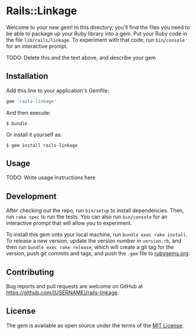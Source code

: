 # Rails::Linkage

Welcome to your new gem! In this directory, you'll find the files you need to be able to package up your Ruby library into a gem. Put your Ruby code in the file `lib/rails/linkage`. To experiment with that code, run `bin/console` for an interactive prompt.

TODO: Delete this and the text above, and describe your gem

## Installation

Add this line to your application's Gemfile:

```ruby
gem 'rails-linkage'
```

And then execute:

    $ bundle

Or install it yourself as:

    $ gem install rails-linkage

## Usage

TODO: Write usage instructions here

## Development

After checking out the repo, run `bin/setup` to install dependencies. Then, run `rake spec` to run the tests. You can also run `bin/console` for an interactive prompt that will allow you to experiment.

To install this gem onto your local machine, run `bundle exec rake install`. To release a new version, update the version number in `version.rb`, and then run `bundle exec rake release`, which will create a git tag for the version, push git commits and tags, and push the `.gem` file to [rubygems.org](https://rubygems.org).

## Contributing

Bug reports and pull requests are welcome on GitHub at https://github.com/[USERNAME]/rails-linkage.

## License

The gem is available as open source under the terms of the [MIT License](https://opensource.org/licenses/MIT).
